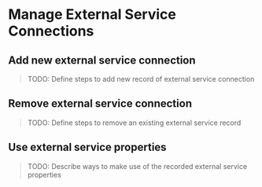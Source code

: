 # Manage External Service Connections

## Add new external service connection

> TODO: Define steps to add new record of external service connection

## Remove external service connection

> TODO: Define steps to remove an existing external service record

## Use external service properties

> TODO: Describe ways to make use of the recorded external service properties